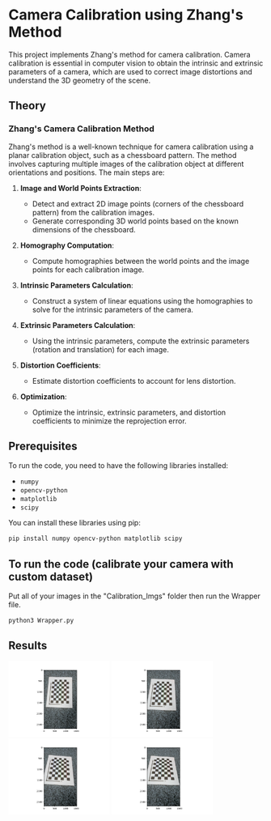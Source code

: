 # Camera Calibration using Zhang's Method

This project implements Zhang's method for camera calibration. Camera calibration is essential in computer vision to obtain the intrinsic and extrinsic parameters of a camera, which are used to correct image distortions and understand the 3D geometry of the scene.

## Theory

### Zhang's Camera Calibration Method

Zhang's method is a well-known technique for camera calibration using a planar calibration object, such as a chessboard pattern. The method involves capturing multiple images of the calibration object at different orientations and positions. The main steps are:

1. **Image and World Points Extraction**:
   - Detect and extract 2D image points (corners of the chessboard pattern) from the calibration images.
   - Generate corresponding 3D world points based on the known dimensions of the chessboard.

2. **Homography Computation**:
   - Compute homographies between the world points and the image points for each calibration image.

3. **Intrinsic Parameters Calculation**:
   - Construct a system of linear equations using the homographies to solve for the intrinsic parameters of the camera.

4. **Extrinsic Parameters Calculation**:
   - Using the intrinsic parameters, compute the extrinsic parameters (rotation and translation) for each image.

5. **Distortion Coefficients**:
   - Estimate distortion coefficients to account for lens distortion.

6. **Optimization**:
   - Optimize the intrinsic, extrinsic parameters, and distortion coefficients to minimize the reprojection error.

## Prerequisites

To run the code, you need to have the following libraries installed:

- `numpy`
- `opencv-python`
- `matplotlib`
- `scipy`

You can install these libraries using pip:

```sh
pip install numpy opencv-python matplotlib scipy
```

## To run the code (calibrate your camera with custom dataset)         
Put all of your images in the "Calibration_Imgs" folder then run the Wrapper file.     

```sh
python3 Wrapper.py
```    

## Results        
<!-- ![Result 1](https://github.com/devsonni/CameraCalibration/blob/main/Results/result0.png) -->
<!-- ![Result 2](https://github.com/devsonni/CameraCalibration/blob/main/Results/result1.png) -->
<!-- ![Result 3](https://github.com/devsonni/CameraCalibration/blob/main/Results/result2.png) -->
<!-- ![Result 4](https://github.com/devsonni/CameraCalibration/blob/main/Results/result3.png) -->

<div style="display: inline-block;">
    <img src="https://github.com/devsonni/CameraCalibration/blob/main/Results/result0.png" alt="Result 1" width="200" />
    <img src="https://github.com/devsonni/CameraCalibration/blob/main/Results/result1.png" alt="Result 2" width="200" />
</div>

<div style="display: inline-block;">
    <img src="https://github.com/devsonni/CameraCalibration/blob/main/Results/result2.png" alt="Result 3" width="200" />
</div>

<div style="display: inline-block;">
    <img src="https://github.com/devsonni/CameraCalibration/blob/main/Results/result3.png" alt="Result 4" width="200" />
</div>

